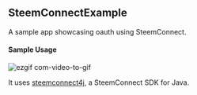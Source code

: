 ## SteemConnectExample

A sample app showcasing oauth using SteemConnect.

#### Sample Usage

![ezgif com-video-to-gif](https://user-images.githubusercontent.com/10809719/41578179-93134d82-73ae-11e8-9ec4-763ee652f75d.gif)

It uses [steemconnect4j](https://github.com/hapramp/steemconnect4j), a SteemConnect SDK for Java.

